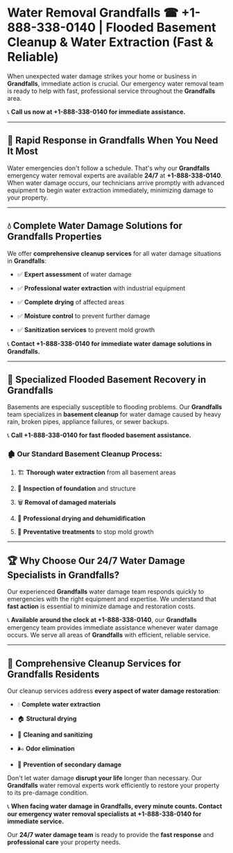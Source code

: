 # Water Removal Grandfalls ☎ +1-888-338-0140 | Flooded Basement Cleanup & Water Extraction (Fast & Reliable)

When unexpected water damage strikes your home or business in **Grandfalls**, immediate action is crucial. Our emergency water removal team is ready to help with fast, professional service throughout the **Grandfalls** area. 

📞 **Call us now at +1-888-338-0140 for immediate assistance.**
---
## 🚀 Rapid Response in Grandfalls When You Need It Most
Water emergencies don't follow a schedule. That's why our **Grandfalls** emergency water removal experts are available **24/7** at **+1-888-338-0140**. When water damage occurs, our technicians arrive promptly with advanced equipment to begin water extraction immediately, minimizing damage to your property.
---
## 💧 Complete Water Damage Solutions for Grandfalls Properties
We offer **comprehensive cleanup services** for all water damage situations in **Grandfalls**:
- ✅ **Expert assessment** of water damage  
- ✅ **Professional water extraction** with industrial equipment  
- ✅ **Complete drying** of affected areas  
- ✅ **Moisture control** to prevent further damage  
- ✅ **Sanitization services** to prevent mold growth  
📞 **Contact +1-888-338-0140 for immediate water damage solutions in Grandfalls.**
---
## 🌊 Specialized Flooded Basement Recovery in Grandfalls
Basements are especially susceptible to flooding problems. Our **Grandfalls** team specializes in **basement cleanup** for water damage caused by heavy rain, broken pipes, appliance failures, or sewer backups. 
📞 **Call +1-888-338-0140 for fast flooded basement assistance.**
### 🏚️ Our Standard Basement Cleanup Process:
1. 🏗️ **Thorough water extraction** from all basement areas  
2. 🔎 **Inspection of foundation** and structure  
3. 🗑️ **Removal of damaged materials**  
4. 💨 **Professional drying and dehumidification**  
5. 🚫 **Preventative treatments** to stop mold growth  
---
## 🏆 Why Choose Our 24/7 Water Damage Specialists in Grandfalls?
Our experienced **Grandfalls** water damage team responds quickly to emergencies with the right equipment and expertise. We understand that **fast action** is essential to minimize damage and restoration costs.
📞 **Available around the clock at +1-888-338-0140**, our **Grandfalls** emergency team provides immediate assistance whenever water damage occurs. We serve all areas of **Grandfalls** with efficient, reliable service.
---
## 🧹 Comprehensive Cleanup Services for Grandfalls Residents
Our cleanup services address **every aspect of water damage restoration**:
- 💧 **Complete water extraction**  
- 🏠 **Structural drying**  
- 🧼 **Cleaning and sanitizing**  
- 🌬️ **Odor elimination**  
- 🚫 **Prevention of secondary damage**  
Don't let water damage **disrupt your life** longer than necessary. Our **Grandfalls** water removal experts work efficiently to restore your property to its pre-damage condition.
📞 **When facing water damage in Grandfalls, every minute counts. Contact our emergency water removal specialists at +1-888-338-0140 for immediate service.**
Our **24/7 water damage team** is ready to provide the **fast response** and **professional care** your property needs.
